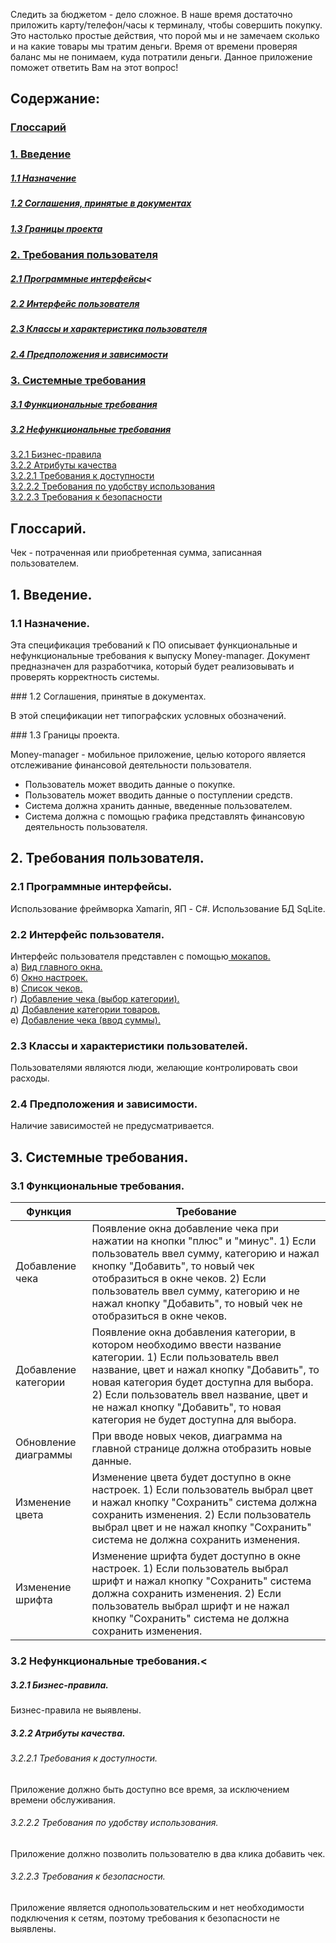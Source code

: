 Следить за бюджетом - дело сложное. В наше время достаточно приложить карту/телефон/часы к терминалу, чтобы совершить покупку. Это настолько простые действия, что порой мы и не замечаем сколько и на какие товары мы тратим деньги. Время от времени проверяя баланс мы не понимаем, куда потратили деньги. Данное приложение поможет ответить Вам на этот вопрос! 

## Содержание: 
### <a href="#Глоссарий">Глоссарий</a>
### <a href="#1">1. Введение</a> 
##### <a href="#1.1">1.1 Назначение</a> 
##### <a href="#1.2">1.2 Соглашения, принятые в документах</a>
##### <a href="#1.3">1.3 Границы проекта</a>
### <a href="#2">2. Требования пользователя</a> 
##### <a href="#2.1">2.1 Программные интерфейсы</a>< 
##### <a href="#2.2">2.2 Интерфейс пользователя</a>
##### <a href="#2.3">2.3 Классы и характеристика пользователя</a>
##### <a href="#2.4">2.4 Предположения и зависимости</a> 
### <a href="#3">3. Системные требования</a>
##### <a href="#3.1">3.1 Функциональные требования</a> 
##### <a href="#3.2">3.2 Нефункциональные требования</a>
<a href="#3.2.1">3.2.1 Бизнес-правила</a><br> 
<a href="#3.2.2">3.2.2 Атрибуты качества</a><br> 
<a href="#3.2.2.1">3.2.2.1 Требования к доступности</a><br> 
<a href="#3.2.2.2">3.2.2.2 Требования по удобству использования</a><br> 
<a href="#3.2.2.3">3.2.2.3 Требования к безопасности</a><br> 

## <a name="Глоссарий"> Глоссарий.</a> 
Чек - потраченная или приобретенная сумма, записанная пользователем.<br> 

## <a name="1">1. Введение.</a>
### <a name="1.1">1.1 Назначение.</a> 
<p>Эта спецификация требований к ПО описывает функциональные и нефункциональные требования к выпуску Money-manager. Документ предназначен для разработчика, который будет реализовывать и проверять корректность системы.</p> 
### <a name="1.2">1.2 Соглашения, принятые в документах.</a.> 
<p>В этой спецификации нет типографских условных обозначений.</p> 
### <a name="1.3">1.3 Границы проекта.</a>
<p>Money-manager - мобильное приложение, целью которого является отслеживание финансовой деятельности пользователя.</p> 
<ul> 
<li>Пользователь может вводить данные о покупке.</li> 
<li>Пользователь может вводить данные о поступлении средств.</li> 
<li>Система должна хранить данные, введенные пользователем.</li> 
<li>Система должна с помощью графика представлять финансовую деятельность пользователя.</li> 
</ul> 

## <a name="2">2. Требования пользователя.</a> 
### <a name="2.1">2.1 Программные интерфейсы.</a> 
Использование фреймворка Xamarin, ЯП - C#. Использование БД SqLite. 
### <a name="2.2">2.2 Интерфейс пользователя.</a> 
Интерфейс пользователя представлен с помощью<a href="https://github.com/DanaKlimova/Money-Manager/tree/master/Mockups"> мокапов.</a><br> 
а) <a href="https://github.com/DanaKlimova/Money-Manager/blob/master/Mockups/MainWindow.jpg">Вид главного окна.</a><br> 
б) <a href="https://github.com/DanaKlimova/Money-Manager/blob/master/Mockups/Settings.jpg">Окно настроек.</a><br> 
в) <a href="https://github.com/DanaKlimova/Money-Manager/blob/master/Mockups/CashVoucherList.jpg">Список чеков.</a><br> 
г) <a href="https://github.com/DanaKlimova/Money-Manager/blob/master/Mockups/AddCashVoucher(category).jpg">Добавление чека (выбор категории).</a><br> 
д) <a href="https://github.com/DanaKlimova/Money-Manager/blob/master/Mockups/AddItemCategory.jpg">Добавление категории товаров.</a><br> 
е) <a href="https://github.com/DanaKlimova/Money-Manager/blob/master/Mockups/AddCashVoucher(amount).jpg">Добавление чека (ввод суммы).</a><br> 
### <a name="2.3">2.3 Классы и характеристики пользователей.</a>
 
Пользователями являются люди, желающие контролировать свои расходы. 
### <a name="2.4">2.4 Предположения и зависимости.</a>
Наличие зависимостей не предусматривается. 
## <a name="3">3. Системные требования.</a>
### <a name="3.1">3.1 Функциональные требования.</a>

|Функция| Требование | 
|--|--| 
|Добавление чека | Появление окна добавление чека при нажатии на кнопки "плюс" и "минус". 1) Если пользователь ввел сумму, категорию и нажал кнопку "Добавить", то новый чек отобразиться в окне чеков. 2) Если пользователь ввел сумму, категорию и не нажал кнопку "Добавить", то новый чек не отобразиться в окне чеков.| 
|Добавление категории | Появление окна добавления категории, в котором необходимо ввести название категории. 1) Если пользователь ввел название, цвет и нажал кнопку "Добавить", то новая категория будет доступна для выбора. 2) Если пользователь ввел название, цвет и не нажал кнопку "Добавить", то новая категория не будет доступна для выбора.| 
|Обновление диаграммы | При вводе новых чеков, диаграмма на главной странице должна отобразить новые данные. | 
|Изменение цвета | Изменение цвета будет доступно в окне настроек. 1) Если пользователь выбрал цвет и нажал кнопку "Сохранить" система должна сохранить изменения. 2) Если пользователь выбрал цвет и не нажал кнопку "Сохранить" система не должна сохранить изменения.| 
|Изменение шрифта | Изменение шрифта будет доступно в окне настроек. 1) Если пользователь выбрал шрифт и нажал кнопку "Сохранить" система должна сохранить изменения. 2) Если пользователь выбрал шрифт и не нажал кнопку "Сохранить" система не должна сохранить изменения.| 

### <a name="3.2">3.2 Нефункциональные требования.</a><
##### <a name="3.2.1">3.2.1 Бизнес-правила.</a>
Бизнес-правила не выявлены. 
##### <a name="3.2.2">3.2.2 Атрибуты качества.</a>
###### <a name="3.2.2.1">3.2.2.1 Требования к доступности.</a>
Приложение должно быть доступно все время, за исключением времени обслуживания. 
###### <a name="3.2.2.2">3.2.2.2 Требования по удобству использования.</a>
Приложение должно позволить пользователю в два клика добавить чек. 
###### <a name="3.2.2.3">3.2.2.3 Требования к безопасности.</a>
Приложение является однопользовательским и нет необходимости подключения к сетям, поэтому требования к безопасности не выявлены.
